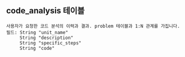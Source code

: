 ## code_analysis 테이블
    사용자가 요청한 코드 분석의 이력과 결과. problem 테이블과 1:N 관계를 가집니다.
    필드: String "unit_name"
         String "description"
         String "specific_steps"
         String "code"